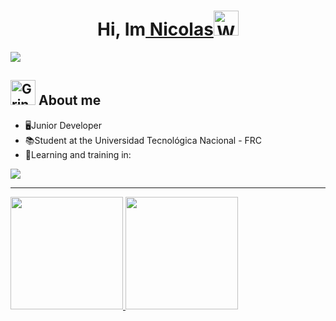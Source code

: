 <div align="center">
<h1 align="center">Hi, Im<a href="https://aristi.dev"> Nicolas</a><img src="https://raw.githubusercontent.com/Tarikul-Islam-Anik/Animated-Fluent-Emojis/master/Emojis/Hand%20gestures/Waving%20Hand%20Medium-Light%20Skin%20Tone.png" alt="Waving Hand Medium-Light Skin Tone" width="40" height="40"/>
</h1>
</div>
<img src="https://i.imgur.com/LyS6HVT.jpeg">
<p align="center">
  
## <img src="https://raw.githubusercontent.com/Tarikul-Islam-Anik/Animated-Fluent-Emojis/master/Emojis/Smilies/Grinning%20Face%20with%20Big%20Eyes.png" alt="Grinning Face with Big Eyes" width="40" height="40" /> About me

- 🖥️Junior Developer
- 📚Student at the Universidad Tecnológica Nacional - FRC
- 📝Learning and training in: <br> 

<p align="left">
  <a href="https://skillicons.dev">
    <img src="https://skillicons.dev/icons?i=html,css,js,bootstrap,cs,dotnet,java,spring,mysql,sqlite,s&perline=12" />
  </a>
</p>
  <hr>
<a href="https://github.com/nicorame">
  <img height="180em" src="https://github-readme-stats-eight-theta.vercel.app/api?username=nicorame&show_icons=true&theme=algolia&include_all_commits=true&count_private=true"/>
  <img height="180em" src="https://github-readme-stats-eight-theta.vercel.app/api/top-langs/?username=nicorame&layout=compact&langs_count=8&theme=algolia"/> 
</a>
</p>
